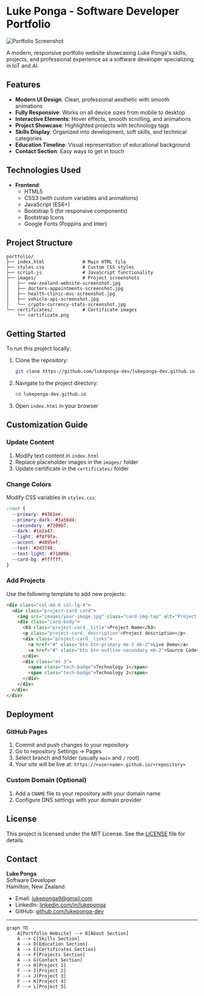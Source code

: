 # Luke Ponga - Software Developer Portfolio

![Portfolio Screenshot](https://via.placeholder.com/800x500/4361ee/ffffff?text=Luke+Ponga+Portfolio)

A modern, responsive portfolio website showcasing Luke Ponga's skills, projects, and professional experience as a software developer specializing in IoT and AI.

## Features

- **Modern UI Design**: Clean, professional aesthetic with smooth animations
- **Fully Responsive**: Works on all device sizes from mobile to desktop
- **Interactive Elements**: Hover effects, smooth scrolling, and animations
- **Project Showcase**: Highlighted projects with technology tags
- **Skills Display**: Organized into development, soft skills, and technical categories
- **Education Timeline**: Visual representation of educational background
- **Contact Section**: Easy ways to get in touch

## Technologies Used

- **Frontend**:
  - HTML5
  - CSS3 (with custom variables and animations)
  - JavaScript (ES6+)
  - Bootstrap 5 (for responsive components)
  - Bootstrap Icons
  - Google Fonts (Poppins and Inter)

## Project Structure

```
portfolio/
├── index.html              # Main HTML file
├── styles.css              # Custom CSS styles
├── script.js               # JavaScript functionality
├── images/                 # Project screenshots
│   ├── new-zealand-website-screenshot.jpg
│   ├── doctors-appointments-screenshot.jpg
│   ├── health-clinic-mvc-screenshot.jpg
│   ├── vehicle-api-screenshot.jpg
│   └── crypto-currency-stats-screenshot.jpg
└── certificates/           # Certificate images
    └── certificate.png
```

## Getting Started

To run this project locally:

1. Clone the repository:
   ```bash
   git clone https://github.com/lukeponga-dev/lukeponga-dev.github.io
   ```

2. Navigate to the project directory:
   ```bash
   cd lukeponga-dev.github.io
   ```

3. Open `index.html` in your browser

## Customization Guide

### Update Content
1. Modify text content in `index.html`
2. Replace placeholder images in the `images/` folder
3. Update certificate in the `certificates/` folder

### Change Colors
Modify CSS variables in `styles.css`:
```css
:root {
  --primary: #4361ee;
  --primary-dark: #3a56d4;
  --secondary: #7209b7;
  --dark: #1e2a47;
  --light: #f8f9fa;
  --accent: #4895ef;
  --text: #2d3748;
  --text-light: #718096;
  --card-bg: #ffffff;
}
```

### Add Projects
Use the following template to add new projects:
```html
<div class="col-md-6 col-lg-4">
  <div class="project-card card">
    <img src="images/your-image.jpg" class="card-img-top" alt="Project Name">
    <div class="card-body">
      <h3 class="project-card__title">Project Name</h3>
      <p class="project-card__description">Project description</p>
      <div class="project-card__links">
        <a href="#" class="btn btn-primary me-2 mb-2">Live Demo</a>
        <a href="#" class="btn btn-outline-secondary mb-2">Source Code</a>
      </div>
      <div class="mt-3">
        <span class="tech-badge">Technology 1</span>
        <span class="tech-badge">Technology 2</span>
      </div>
    </div>
  </div>
</div>
```

## Deployment

### GitHub Pages
1. Commit and push changes to your repository
2. Go to repository Settings → Pages
3. Select branch and folder (usually `main` and `/` root)
4. Your site will be live at: `https://<username>.github.io/<repository>`

### Custom Domain (Optional)
1. Add a `CNAME` file to your repository with your domain name
2. Configure DNS settings with your domain provider

## License

This project is licensed under the MIT License. See the [LICENSE](LICENSE) file for details.

## Contact

**Luke Ponga**  
Software Developer  
Hamilton, New Zealand  

- Email: [lukeponga9@gmail.com](mailto:lukeponga9@gmail.com)
- LinkedIn: [linkedin.com/in/lukeponga](https://linkedin.com/in/lukeponga)
- GitHub: [github.com/lukeponga-dev](https://github.com/lukeponga-dev)

---

```mermaid
graph TD
    A[Portfolio Website] --> B[About Section]
    A --> C[Skills Section]
    A --> D[Education Section]
    A --> E[Certificates Section]
    A --> F[Projects Section]
    A --> G[Contact Section]
    F --> H[Project 1]
    F --> I[Project 2]
    F --> J[Project 3]
    F --> K[Project 4]
    F --> L[Project 5]
```